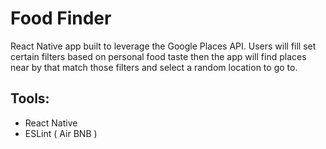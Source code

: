 # Food Finder

React Native app built to leverage the Google Places API. Users will fill set certain filters based on personal food taste then the app will find places near by that match those filters and select a random location to go to.

## Tools:
* React Native
* ESLint ( Air BNB ) 
